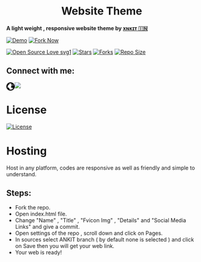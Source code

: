 <h1 align="center">Website Theme</h1>
<p><b>A light weight , responsive website theme by <a href="https://github.com/xnkit">xɴᴋɪᴛ 🇮🇳</a></b></p>

[![Demo](https://img.shields.io/badge/Live-Demo-blue?style=flat-square)](https://xnkit.github.io/website/)
[![Fork Now](https://img.shields.io/badge/Fork-Now-red?style=flat-square)](https://github.com/xnkit/website/fork)

[![Open Source Love svg1](https://badges.frapsoft.com/os/v1/open-source.png?v=103)]( https://github.com/XnKiT/website)
[![Stars](https://img.shields.io/github/stars/xnkit/website?&style=flat-square)]( https://github.com/xnkit/website/stargazers)
[![Forks](https://img.shields.io/github/forks/xnkit/website?&style=flat-square)]( https://github.com/xnkit/website/network/members)
[![Repo Size](https://img.shields.io/github/repo-size/xnkit/website?style=flat-square)](https://github.com/XnKiT/website)

## Connect with me:
[<img align="left" color="blue" width="22px" src="https://raw.githubusercontent.com/iconic/open-iconic/master/svg/globe.svg" />][website]
[<img align="left" color="blue" width="22px" src="https://cdn.jsdelivr.net/npm/simple-icons@v3/icons/telegram.svg" />][telegram]
<br />


[website]: https://xnkit.github.io/website
[telegram]: https://t.me/XnKiTKuMaR

# License

[![License](https://img.shields.io/badge/Apache-2.0-red?style=flat-square)](https://github.com/XnKiT/website/blob/ANKIT/LICENSE)

# Hosting

Host in any platform, codes are responsive as well as friendly and simple to understand.

## Steps:

* Fork the repo.
* Open index.html file.
* Change "Name" , "Title" , "Fvicon Img" , "Details" and "Social Media Links" and give a commit.
* Open settings of the repo , scroll down and click on Pages.
* In sources select ANKIT branch ( by default none is selected ) and click on Save then you will get your web link. 
* Your web is ready!
